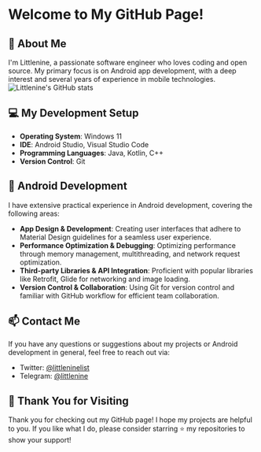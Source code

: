 # Welcome to My GitHub Page!

## 👋 About Me
I'm Littlenine, a passionate software engineer who loves coding and open source. My primary focus is on Android app development, with a deep interest and several years of experience in mobile technologies.
![Littlenine's GitHub stats](https://github-readme-stats.vercel.app/api?username=LittlenineEnnea&show_icons=true&theme=onedark)
## 💻 My Development Setup
- **Operating System**: Windows 11
- **IDE**: Android Studio, Visual Studio Code
- **Programming Languages**: Java, Kotlin, C++
- **Version Control**: Git

## 📱 Android Development
I have extensive practical experience in Android development, covering the following areas:
- **App Design & Development**: Creating user interfaces that adhere to Material Design guidelines for a seamless user experience.
- **Performance Optimization & Debugging**: Optimizing performance through memory management, multithreading, and network request optimization.
- **Third-party Libraries & API Integration**: Proficient with popular libraries like Retrofit, Glide for networking and image loading.
- **Version Control & Collaboration**: Using Git for version control and familiar with GitHub workflow for efficient team collaboration.

## 📫 Contact Me
If you have any questions or suggestions about my projects or Android development in general, feel free to reach out via:
- Twitter: [@littleninelist](https://twitter.com/littleninelst)
- Telegram: [@littlenine](https://t.me/littlenine)

## 🌟 Thank You for Visiting
Thank you for checking out my GitHub page! I hope my projects are helpful to you. If you like what I do, please consider starring ⭐️ my repositories to show your support!
